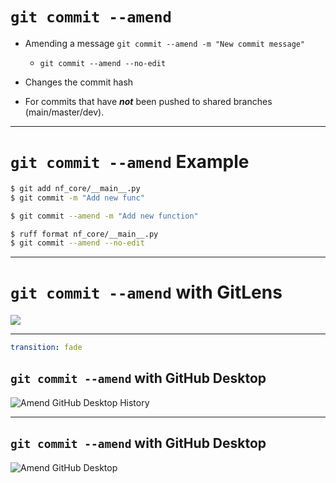 # `git commit --amend`

<v-clicks depth="2">

- Amending a message `git commit --amend -m "New commit message"`
  - `git commit --amend --no-edit`
- Changes the commit hash

- For commits that have **_not_** been pushed to shared branches (main/master/dev).

</v-clicks >

<!-- - Mention that it's primarily used to correct the last commit but can be used with interactive rebase for earlier commits. -->

---

# `git commit --amend` Example

```bash {all|1,2|4|6,7}
$ git add nf_core/__main__.py
$ git commit -m "Add new func"

$ git commit --amend -m "Add new function"

$ ruff format nf_core/__main__.py
$ git commit --amend --no-edit
```

---

# `git commit --amend` with GitLens

<img src="/amend_gitlens.png" />

---

```yaml
transition: fade
```

## `git commit --amend` with GitHub Desktop

![Amend GitHub Desktop History](https://docs.github.com/assets/cb-130307/mw-1440/images/help/desktop/history-tab-in-commit-sidebar.webp)

---

## `git commit --amend` with GitHub Desktop

![Amend GitHub Desktop](https://docs.github.com/assets/cb-151890/mw-1440/images/help/desktop/amend-commit-context-menu.webp)
